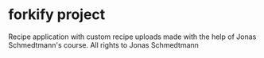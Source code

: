 # forkify project

Recipe application with custom recipe uploads made with the help of Jonas Schmedtmann's course. All rights to Jonas Schmedtmann
